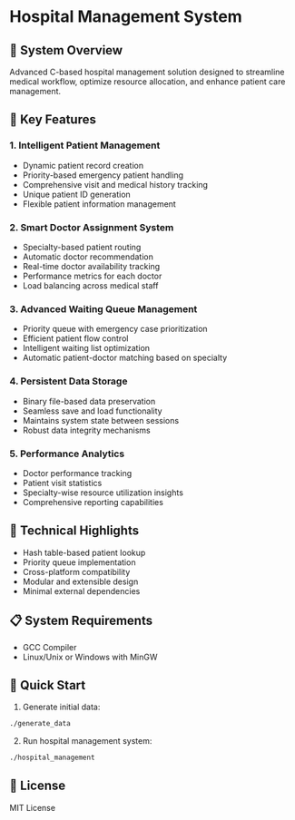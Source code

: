 # Hospital Management System

## 🏥 System Overview
Advanced C-based hospital management solution designed to streamline medical workflow, optimize resource allocation, and enhance patient care management.

## 🌟 Key Features

### 1. Intelligent Patient Management
- Dynamic patient record creation
- Priority-based emergency patient handling
- Comprehensive visit and medical history tracking
- Unique patient ID generation
- Flexible patient information management

### 2. Smart Doctor Assignment System
- Specialty-based patient routing
- Automatic doctor recommendation
- Real-time doctor availability tracking
- Performance metrics for each doctor
- Load balancing across medical staff

### 3. Advanced Waiting Queue Management
- Priority queue with emergency case prioritization
- Efficient patient flow control
- Intelligent waiting list optimization
- Automatic patient-doctor matching based on specialty

### 4. Persistent Data Storage
- Binary file-based data preservation
- Seamless save and load functionality
- Maintains system state between sessions
- Robust data integrity mechanisms

### 5. Performance Analytics
- Doctor performance tracking
- Patient visit statistics
- Specialty-wise resource utilization insights
- Comprehensive reporting capabilities

## 🔧 Technical Highlights
- Hash table-based patient lookup
- Priority queue implementation
- Cross-platform compatibility
- Modular and extensible design
- Minimal external dependencies

## 📋 System Requirements
- GCC Compiler
- Linux/Unix or Windows with MinGW

## 🚀 Quick Start
1. Generate initial data:
```bash
./generate_data
```

2. Run hospital management system:
```bash
./hospital_management
```

## 📄 License
MIT License
